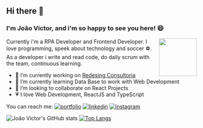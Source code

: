 
<!--
**CunhaJoao1/CunhaJoao1** is a ✨ _special_ ✨ repository because its `README.md` (this file) appears on your GitHub profile.

Here are some ideas to get you started:

- 🔭 I’m currently working on ...
- 🌱 I’m currently learning ...
- 👯 I’m looking to collaborate on ...
- 🤔 I’m looking for help with ...
- 💬 Ask me about ...
- 📫 How to reach me: ...
- 😄 Pronouns: ...
- ⚡ Fun fact: ...
-->

## Hi there 🖖
### I'm João Victor, and i'm so happy to see you here! 😄
<div>
    <img src="https://media.giphy.com/media/3oKIPnAiaMCws8nOsE/giphy.gif" align="right" width="100" height="100">
</div>

Currently i'm a RPA Developer and Frontend Developer. I love programming, speek about technology and soccer ⚽. <br/>
As a developer i write and read code, do daily scrum with the team, continuous learning. <br/>

- 🔭 I’m currently working on <a href="https://redesignconsultoria.com.br/" target="_blank">Redesing Consultoria<a/>
- 🌱 I’m currently learning Data Base to work with Web Development
- 👯 I’m looking to collaborate on React Projects
- 💗 I love Web Development, ReactJS and TypeScript

You can reach me: 
[![portfolio](https://img.shields.io/badge/my_portfolio-000?style=for-the-badge&logo=ko-fi&logoColor=white)](https://victorcunha.com.br/)
[![linkedin](https://img.shields.io/badge/linkedin-0A66C2?style=for-the-badge&logo=linkedin&logoColor=white)](https://www.linkedin.com/in/cunhajoaovs/)
[![instagram](https://img.shields.io/badge/Instagram-E4405F?style=for-the-badge&logo=instagram&logoColor=white)](https://instagram.com/jao_vic_tor)




![João Victor's GitHub stats](https://github-readme-stats.vercel.app/api?username=CunhaJoao1&theme=radical&show_icons=true)
[![Top Langs](https://github-readme-stats.vercel.app/api/top-langs/?username=CunhaJoao1&layout=compact)](https://github.com/anuraghazra/github-readme-stats)
